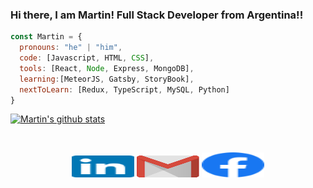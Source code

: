 
### Hi there, I am Martin! Full Stack Developer from Argentina!!

```javascript
const Martin = {
  pronouns: "he" | "him",
  code: [Javascript, HTML, CSS],
  tools: [React, Node, Express, MongoDB],
  learning:[MeteorJS, Gatsby, StoryBook],
  nextToLearn: [Redux, TypeScript, MySQL, Python]
}
```
[![Martin's github stats](https://github-readme-stats.vercel.app/api?username=martincho111986&show_icons=true&theme=tokyonight)](https://github.com/martincho111986/github-readme-stats)



<br>
<p align="center">
    <a href="https://www.linkedin.com/in/martin-jerez-leal/" target="_blank"><img alt="Linkedin profile" title="Linkedin" src="assets/linkedin.svg" width="100" height="35" /></a>
    <a href="mailto:martincho111986@gmail.com"><img alt="Gmail" src="assets/google-gmail.svg" title="Email" width="100" height="35" /></a>
    <a href="https://www.facebook.com/martin.jerezleal/" target="_blank"><img alt="facebook" src="assets/facebook.svg" title="facebook" width="100" height="40" /></a>
</p>




<!--
**martincho111986/martincho111986** is a ✨ _special_ ✨ repository because its `README.md` (this file) appears on your GitHub profile.

<a href="https://www.instagram.com/martin.jerez.leal/"><img alt="Instagram" src="assets/Instagram.svg" title="Instagram" width="100" height="55" /></a> 

Here are some ideas to get you started:

- 🔭 I’m currently working on ...
- 🌱 I’m currently learning ...
- 👯 I’m looking to collaborate on ...
- 🤔 I’m looking for help with ...
- 💬 Ask me about ...
- 📫 How to reach me: ...
- 😄 Pronouns: ...
- ⚡ Fun fact: ...
<p align="left">
  <img src="https://konpa.github.io/devicon/devicon.git/icons/react/react-original-wordmark.svg" alt="react" width="40" height="40"/> 
  <img src="https://konpa.github.io/devicon/devicon.git/icons/bootstrap/bootstrap-plain.svg" alt="bootstrap" width="40" height="40"/> 
  <img src="https://konpa.github.io/devicon/devicon.git/icons/html5/html5-original-wordmark.svg" alt="html5" width="40" height="40"/> 
  <img src="https://konpa.github.io/devicon/devicon.git/icons/javascript/javascript-original.svg" alt="javascript" width="40" height="40"/> 
  <img src="https://konpa.github.io/devicon/devicon.git/icons/mongodb/mongodb-original-wordmark.svg" alt="mongodb" width="40" height="40"/>
</p>
-->
